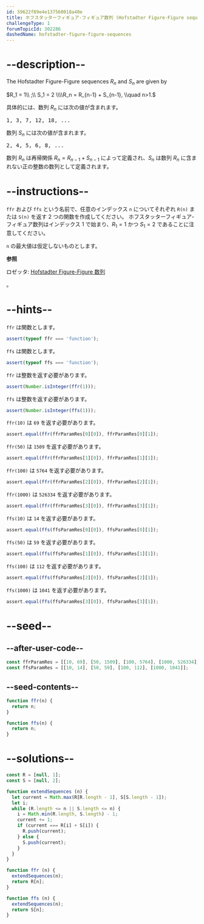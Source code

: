 ```yaml
---
id: 59622f89e4e137560018a40e
title: ホフスタッターフィギュア-フィギュア数列 (Hofstadter Figure-Figure sequences)
challengeType: 1
forumTopicId: 302286
dashedName: hofstadter-figure-figure-sequences
---
```


# --description--

The Hofstadter Figure-Figure sequences $R_n$ and $S_n$ are given by

$R_1 = 1\\ ;\\ S_1 = 2 \\\\R_n = R_{n-1} + S_{n-1}, \\quad n>1.$

具体的には、数列 $R_n$ には次の値が含まれます。

<pre>1, 3, 7, 12, 18, ...</pre>

数列 $S_n$ には次の値が含まれます。

<pre>2, 4, 5, 6, 8, ...</pre>

数列 $R_n$ は再帰関係 $R_n = R_{n-1} + S_{n-1}$ によって定義され、$S_n$ は数列 $R_n$ に含まれない正の整数の数列として定義されます。

# --instructions--

`ffr` および `ffs` という名前で、任意のインデックス `n` についてそれぞれ `R(n)` または `S(n)` を返す 2 つの関数を作成してください。 ホフスタッターフィギュア-フィギュア数列はインデックス 1 で始まり、$R_1 = 1$ かつ $S_1 = 2$ であることに注意してください。

`n` の最大値は仮定しないものとします。

**参照**<p>ロゼッタ: <a href='https://rosettacode.org/wiki/Hofstadter_Figure-Figure_sequences' target='_blank'>Hofstadter Figure-Figure 数列</a></p>。


# --hints--

`ffr` は関数とします。

```js
assert(typeof ffr === 'function');
```

`ffs` は関数とします。

```js
assert(typeof ffs === 'function');
```

`ffr` は整数を返す必要があります。

```js
assert(Number.isInteger(ffr(1)));
```

`ffs` は整数を返す必要があります。

```js
assert(Number.isInteger(ffs(1)));
```

`ffr(10)` は `69` を返す必要があります。

```js
assert.equal(ffr(ffrParamRes[0][0]), ffrParamRes[0][1]);
```

`ffr(50)` は `1509` を返す必要があります。

```js
assert.equal(ffr(ffrParamRes[1][0]), ffrParamRes[1][1]);
```

`ffr(100)` は `5764` を返す必要があります。

```js
assert.equal(ffr(ffrParamRes[2][0]), ffrParamRes[2][1]);
```

`ffr(1000)` は `526334` を返す必要があります。

```js
assert.equal(ffr(ffrParamRes[3][0]), ffrParamRes[3][1]);
```

`ffs(10)` は `14` を返す必要があります。

```js
assert.equal(ffs(ffsParamRes[0][0]), ffsParamRes[0][1]);
```

`ffs(50)` は `59` を返す必要があります。

```js
assert.equal(ffs(ffsParamRes[1][0]), ffsParamRes[1][1]);
```

`ffs(100)` は `112` を返す必要があります。

```js
assert.equal(ffs(ffsParamRes[2][0]), ffsParamRes[2][1]);
```

`ffs(1000)` は `1041` を返す必要があります。

```js
assert.equal(ffs(ffsParamRes[3][0]), ffsParamRes[3][1]);
```

# --seed--

## --after-user-code--

```js
const ffrParamRes = [[10, 69], [50, 1509], [100, 5764], [1000, 526334]];
const ffsParamRes = [[10, 14], [50, 59], [100, 112], [1000, 1041]];
```

## --seed-contents--

```js
function ffr(n) {
  return n;
}

function ffs(n) {
  return n;
}
```

# --solutions--

```js
const R = [null, 1];
const S = [null, 2];

function extendSequences (n) {
  let current = Math.max(R[R.length - 1], S[S.length - 1]);
  let i;
  while (R.length <= n || S.length <= n) {
    i = Math.min(R.length, S.length) - 1;
    current += 1;
    if (current === R[i] + S[i]) {
      R.push(current);
    } else {
      S.push(current);
    }
  }
}

function ffr (n) {
  extendSequences(n);
  return R[n];
}

function ffs (n) {
  extendSequences(n);
  return S[n];
}
```
